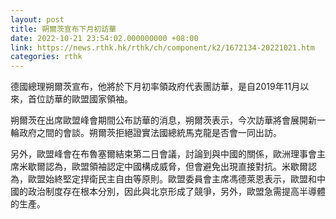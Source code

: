```yaml
---
layout: post
title: 朔爾茨宣布下月初訪華
date: 2022-10-21 23:54:02.000000000 +08:00
link: https://news.rthk.hk/rthk/ch/component/k2/1672134-20221021.htm
categories: rthk
---
```


德國總理朔爾茨宣布，他將於下月初率領政府代表團訪華，是自2019年11月以來，首位訪華的歐盟國家領袖。

朔爾茨在出席歐盟峰會期間公布訪華的消息，朔爾茨表示，今次訪華將會展開新一輪政府之間的會談。朔爾茨拒絕證實法國總統馬克龍是否會一同出訪。

另外，歐盟峰會在布魯塞爾結束第二日會議，討論到與中國的關係，歐洲理事會主席米歇爾認為，歐盟領袖認定中國構成威脅，但會避免出現直接對抗。米歇爾認為，歐盟始終堅定捍衛民主自由等原則。歐盟委員會主席馮德萊恩表示，歐盟和中國的政治制度存在根本分別，因此與北京形成了競爭，另外，歐盟急需提高半導體的生產。
